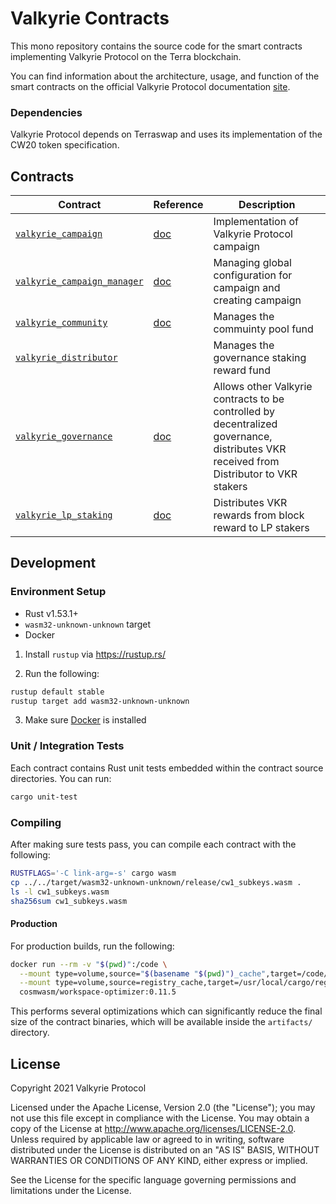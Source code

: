 # Valkyrie Contracts
This mono repository contains the source code for the smart contracts implementing Valkyrie Protocol on the Terra blockchain.

You can find information about the architecture, usage, and function of the smart contracts on the official Valkyrie Protocol documentation [site](https://docs.valkyrieprotocol.com).

### Dependencies
Valkyrie Protocol depends on Terraswap and uses its implementation of the CW20 token specification.

## Contracts
| Contract                                            | Reference                                              | Description                                                                                                                        |
| --------------------------------------------------- | ------------------------------------------------------ | ---------------------------------------------------------------------------------------------------------------------------------- |
| [`valkyrie_campaign`](./contracts/campaign)  | [doc](https://docs.valkyrieprotocol.com/campaign) | Implementation of Valkyrie Protocol campaign                                             |
| [`valkyrie_campaign_manager`](../contracts/campaign_manager) | [doc](https://docs.valkyrieprotocol.com/campaign-manager) | Managing global configuration for campaign and creating campaign                                                                                                   |
| [`valkyrie_community`](./contracts/community)      | [doc](https://docs.valkyrieprotocol.com/community)   | Manages the commuinty pool fund                                                       |
| [`valkyrie_distributor`](./contracts/distributor)              |  | Manages the governance staking reward fund |
| [`valkyrie_governance`](./contracts/governance)            | [doc](https://docs.valkyrieprotocol.com/governance)      | Allows other Valkyrie contracts to be controlled by decentralized governance, distributes VKR received from Distributor to VKR stakers                                                                                   |
| [`valkyrie_lp_staking`](./contracts/lp_staking)        | [doc](https://docs.valkyrieprotocol.com/staking)    | Distributes VKR rewards from block reward to LP stakers                                                                   |

## Development

### Environment Setup

- Rust v1.53.1+
- `wasm32-unknown-unknown` target
- Docker

1. Install `rustup` via https://rustup.rs/

2. Run the following:

```sh
rustup default stable
rustup target add wasm32-unknown-unknown
```

3. Make sure [Docker](https://www.docker.com/) is installed

### Unit / Integration Tests

Each contract contains Rust unit tests embedded within the contract source directories. You can run:

```sh
cargo unit-test
```

### Compiling

After making sure tests pass, you can compile each contract with the following:

```sh
RUSTFLAGS='-C link-arg=-s' cargo wasm
cp ../../target/wasm32-unknown-unknown/release/cw1_subkeys.wasm .
ls -l cw1_subkeys.wasm
sha256sum cw1_subkeys.wasm
```

#### Production

For production builds, run the following:

```sh
docker run --rm -v "$(pwd)":/code \
  --mount type=volume,source="$(basename "$(pwd)")_cache",target=/code/target \
  --mount type=volume,source=registry_cache,target=/usr/local/cargo/registry \
  cosmwasm/workspace-optimizer:0.11.5
```

This performs several optimizations which can significantly reduce the final size of the contract binaries, which will be available inside the `artifacts/` directory.

## License

Copyright 2021 Valkyrie Protocol

Licensed under the Apache License, Version 2.0 (the "License"); you may not use this file except in compliance with the License. You may obtain a copy of the License at http://www.apache.org/licenses/LICENSE-2.0. Unless required by applicable law or agreed to in writing, software distributed under the License is distributed on an "AS IS" BASIS, WITHOUT WARRANTIES OR CONDITIONS OF ANY KIND, either express or implied.

See the License for the specific language governing permissions and limitations under the License.